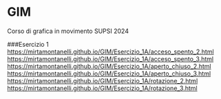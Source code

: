 # GIM
Corso di grafica in movimento SUPSI 2024

###Esercizio 1
https://mirtamontanelli.github.io/GIM/Esercizio_1A/acceso_spento_2.html
https://mirtamontanelli.github.io/GIM/Esercizio_1A/acceso_spento_3.html
https://mirtamontanelli.github.io/GIM/Esercizio_1A/aperto_chiuso_2.html
https://mirtamontanelli.github.io/GIM/Esercizio_1A/aperto_chiuso_3.html
https://mirtamontanelli.github.io/GIM/Esercizio_1A/rotazione_2.html
https://mirtamontanelli.github.io/GIM/Esercizio_1A/rotazione_3.html
